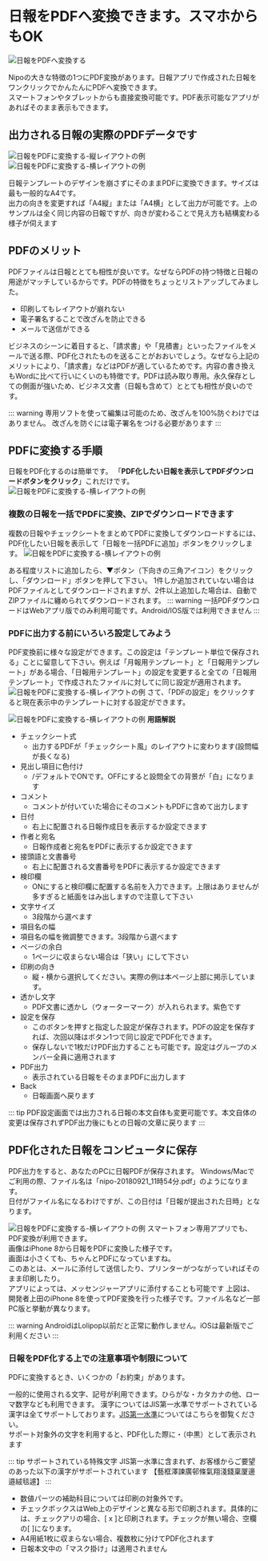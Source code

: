 # 日報をPDFへ変換できます。スマホからもOK<Badge text="GOLD限定" type="warning" />
![日報をPDFへ変換する](../../image/icatch/i3.png)


Nipoの大きな特徴の1つにPDF変換があります。日報アプリで作成された日報をワンクリックでかんたんにPDFへ変換できます。  
スマートフォンやタブレットからも直接変換可能です。PDF表示可能なアプリがあればそのまま表示もできます。

## 出力される日報の実際のPDFデータです
![日報をPDFに変換する-縦レイアウトの例](./utility/u1.png)
![日報をPDFに変換する-横レイアウトの例](./utility/u2.png)

日報テンプレートのデザインを崩さずにそのままPDFに変換できます。サイズは最も一般的なA4です。  
出力の向きを変更すれば「A4縦」または「A4横」として出力が可能です。上のサンプルは全く同じ内容の日報ですが、向きが変わることで見え方も結構変わる様子が伺えます

## PDFのメリット
PDFファイルは日報ととても相性が良いです。なぜならPDFの持つ特徴と日報の用途がマッチしているからです。PDFの特徴をちょっとリストアップしてみました。
- 印刷してもレイアウトが崩れない
- 電子署名することで改ざんを防止できる
- メールで送信ができる

ビジネスのシーンに着目すると、「請求書」や「見積書」といったファイルをメールで送る際、PDF化されたものを送ることがおおいでしょう。なぜなら上記のメリットにより、「請求書」などはPDFが適しているためです。内容の書き換えもWordに比べて行いにくいのも特徴です。PDFは読み取り専用。永久保存としての側面が強いため、ビジネス文書（日報も含めて）ととても相性が良いのです。

::: warning
専用ソフトを使って編集は可能のため、改ざんを100%防ぐわけではありません。
改ざんを防ぐには電子署名をつける必要があります
:::

## PDFに変換する手順
日報をPDF化するのは簡単です。
「**PDF化したい日報を表示してPDFダウンロードボタンをクリック**」これだけです。
![日報をPDFに変換する-横レイアウトの例](./utility/u3.png)

### 複数の日報を一括でPDFに変換、ZIPでダウンロードできます
複数の日報やチェックシートをまとめてPDFに変換してダウンロードするには、PDF化したい日報を表示して「日報を一括PDFに追加」ボタンをクリックします。
![日報をPDFに変換する-横レイアウトの例](./utility/u4.png)

ある程度リストに追加したら、▼ボタン（下向きの三角アイコン）をクリックし、「ダウンロード」ボタンを押して下さい。
1件しか追加されていない場合はPDFファイルとしてダウンロードされますが、2件以上追加した場合は、自動でZIPファイルに纏められてダウンロードされます。
::: warning
一括PDFダウンロードはWebアプリ版でのみ利用可能です。Android/IOS版では利用できません
:::

### PDFに出力する前にいろいろ設定してみよう
PDF変換前に様々な設定ができます。この設定は「テンプレート単位で保存される」ことに留意して下さい。例えば「月報用テンプレート」と「日報用テンプレート」がある場合、「日報用テンプレート」の設定を変更すると全ての「日報用テンプレート」で作成されたファイルに対してに同じ設定が適用されます。
![日報をPDFに変換する-横レイアウトの例](./utility/u5.png)
さて、「PDFの設定」をクリックすると現在表示中のテンプレートに対する設定ができます。

![日報をPDFに変換する-横レイアウトの例](./utility/u6.png)
**用語解説**

- チェックシート式
  - 出力するPDFが「チェックシート風」のレイアウトに変わります(設問幅が長くなる)
- 見出し項目に色付け
  - /デフォルトでONです。OFFにすると設問全ての背景が「白」になります
- コメント
  - コメントが付いていた場合にそのコメントもPDFに含めて出力します
- 日付
  - 右上に配置される日報作成日を表示するか設定できます
- 作者と宛名
  - 日報作成者と宛名をPDFに表示するか設定できます
- 接頭語と文書番号
  - 右上に配置される文書番号をPDFに表示するか設定できます
- 検印欄
  - ONにすると検印欄に配置する名前を入力できます。上限はありませんが多すぎると紙面をはみ出しますので注意して下さい
- 文字サイズ
  - 3段階から選べます
- 項目名の幅
- 項目名の幅を微調整できます。3段階から選べます
- ページの余白
  - 1ページに収まらない場合は「狭い」にして下さい
- 印刷の向き
  - 縦・横から選択してください。実際の例は本ページ上部に掲示しています。
- 透かし文字
  - PDF文書に透かし（ウォーターマーク）が入れられます。紫色です
- 設定を保存
  - このボタンを押すと指定した設定が保存されます。PDFの設定を保存すれば、次回以降はボタン1つで同じ設定でPDF化できます。
  - 保存しないで1枚だけPDF出力することも可能です。設定はグループのメンバー全員に適用されます
- PDF出力
  - 表示されている日報をそのままPDFに出力します
- Back
  - 日報画面へ戻ります


::: tip
PDF設定画面では出力される日報の本文自体も変更可能です。本文自体の変更は保存されずPDF出力後にもとの日報の文章に戻ります
:::

## PDF化された日報をコンピュータに保存
PDF出力をすると、あなたのPCに日報PDFが保存されます。
Windows/Macでご利用の際、ファイル名は「nipo-20180921_11時54分.pdf」のようになります。  
日付がファイル名になるわけですが、この日付は「日報が提出された日時」となります。


![日報をPDFに変換する-横レイアウトの例](./utility/u7.png)
スマートフォン専用アプリでも、PDF変換が利用できます。  
画像はiPhone 8から日報をPDFに変換した様子です。  
画面は小さくても、ちゃんとPDFになっていますね。  
このあとは、メールに添付して送信したり、プリンターがつながっていればそのまま印刷したり。  
アプリによっては、メッセンジャーアプリに添付することも可能です
上図は、開発者上田のiPhone 8を使ってPDF変換を行った様子です。ファイル名など一部PC版と挙動が異なります。

::: warning
AndroidはLolipop以前だと正常に動作しません。iOSは最新版でご利用ください
:::

### 日報をPDF化する上での注意事項や制限について
PDFに変換するとき、いくつかの「お約束」があります。

一般的に使用される文字、記号が利用できます。ひらがな・カタカナの他、ローマ数字なども利用できます。
漢字についてはJIS第一水準でサポートされている漢字は全てサポートしております。[JIS第一水準](https://kanjitisiki.com/jis1/)についてはこちらを御覧ください。  
サポート対象外の文字を利用すると、PDF化した際に・（中黒）として表示されます  

::: tip サポートされている特殊文字
JIS第一水準に含まれず、お客様からご要望のあった以下の漢字がサポートされています
【藝框澤諫廣邨條氣翔淺錢稟厦邊邉絨毯遽】
:::

- 数値パーツの補助科目については印刷の対象外です。
- チェックボックスはWeb上のデザインと異なる形で印刷されます。具体的には、チェックアリの場合、[ x ]と印刷されます。チェックが無い場合、空欄の[ ]になります。
- A4用紙1枚に収まらない場合、複数枚に分けてPDF化されます
- 日報本文中の「マスク掛け」は適用されません